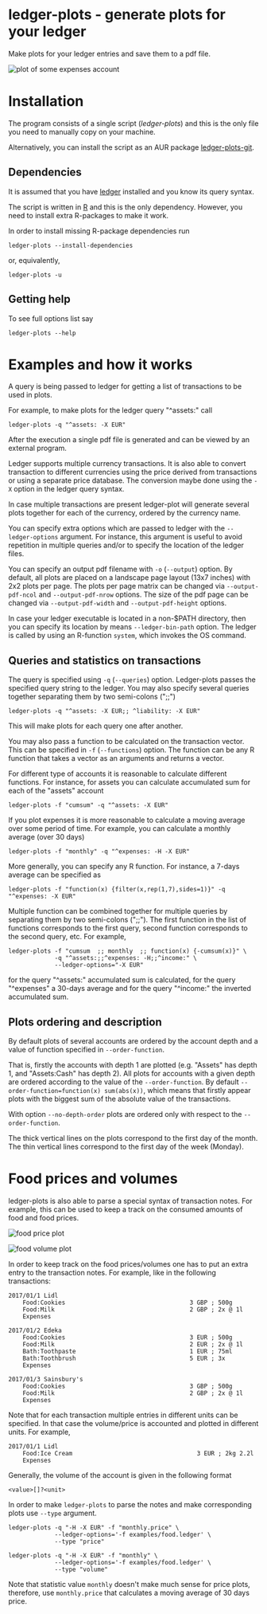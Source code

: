 # ledger-plots - generate plots for your ledger

Make plots for your ledger entries and save them to a pdf file.

![plot of some expenses account](examples/assets.png?raw=true)

# Installation

The program consists of a single script (*ledger-plots*) and this is
the only file you need to manually copy on your machine.

Alternatively, you can install the script as an AUR
package
[ledger-plots-git](https://aur.archlinux.org/packages/ledger-plots-git/).

## Dependencies

It is assumed that you have [ledger](http://ledger-cli.org/) installed
and you know its query syntax.

The script is written in [R](https://www.r-project.org/) and this is
the only dependency. However, you need to install extra R-packages to
make it work.

In order to install missing R-package dependencies run
```
ledger-plots --install-dependencies
```
or, equivalently,
```
ledger-plots -u
```

## Getting help

To see full options list say
```
ledger-plots --help
```

# Examples and how it works

A query is being passed to ledger for getting a list of transactions
to be used in plots.

For example, to make plots for the ledger query "^assets:" call
```
ledger-plots -q "^assets: -X EUR"
```
After the execution a single pdf file is generated and can be viewed
by an external program.

Ledger supports multiple currency transactions. It is also able to
convert transaction to different currencies using the price derived
from transactions or using a separate price database. The conversion
maybe done using the `-X` option in the ledger query syntax.

In case multiple transactions are present ledger-plot will generate
several plots together for each of the currency, ordered by the
currency name.

You can specify extra options which are passed to ledger with the
`--ledger-options` argument. For instance, this argument is useful to
avoid repetition in multiple queries and/or to specify the location of
the ledger files.

You can specify an output pdf filename with `-o` (`--output`)
option. By default, all plots are placed on a landscape page layout
(13x7 inches) with 2x2 plots per page. The plots per page matrix can
be changed via `--output-pdf-ncol` and `--output-pdf-nrow`
options. The size of the pdf page can be changed via
`--output-pdf-width` and `--output-pdf-height` options.

In case your ledger executable is located in a non-$PATH directory,
then you can specify its location by means `--ledger-bin-path`
option. The ledger is called by using an R-function `system`, which
invokes the OS command.

## Queries and statistics on transactions

The query is specified using `-q` (`--queries`) option. Ledger-plots
passes the specified query string to the ledger. You may also specify
several queries together separating them by two semi-colons (";;")
```
ledger-plots -q "^assets: -X EUR;; ^liability: -X EUR"
```
This will
make plots for each query one after another.

You may also pass a function to be calculated on the transaction
vector. This can be specified in `-f` (`--functions`) option. The
function can be any R function that takes a vector as an arguments and
returns a vector.

For different type of accounts it is reasonable to calculate different
functions. For instance, for assets you can calculate accumulated sum
for each of the "assets" account
```
ledger-plots -f "cumsum" -q "^assets: -X EUR"
```

If you plot expenses it is more reasonable to calculate a moving
average over some period of time. For example, you can calculate a
monthly average (over 30 days)
```
ledger-plots -f "monthly" -q "^expenses: -H -X EUR"
```

More generally, you can specify any R function. For instance, a 7-days
average can be specified as

```
ledger-plots -f "function(x) {filter(x,rep(1,7),sides=1)}" -q "^expenses: -X EUR"
```

Multiple function can be combined together for multiple queries by
separating them by two semi-colons (";;"). The first function in
the list of functions corresponds to the first query, second function
corresponds to the second query, etc. For example,
```
ledger-plots -f "cumsum  ;; monthly  ;; function(x) {-cumsum(x)}" \
             -q "^assets:;;^expenses: -H;;^income:" \
             --ledger-options="-X EUR"
```
for the query "^assets:" accumulated sum is calculated, for the query
"^expenses" a 30-days average and for the query "^income:" the
inverted accumulated sum.

## Plots ordering and description

By default plots of several accounts are ordered by the account depth
and a value of function specified in `--order-function`.

That is, firstly the accounts with depth 1 are plotted (e.g. "Assets"
has depth 1, and "Assets:Cash" has depth 2). All plots for accounts
with a given depth are ordered according to the value of the
`--order-function`. By default `--order-function=function(x)
sum(abs(x))`, which means that firstly appear plots with the biggest
sum of the absolute value of the transactions.

With option `--no-depth-order` plots are ordered only with respect to
the `--order-function`.

The thick vertical lines on the plots correspond to the first day of
the month. The thin vertical lines correspond to the first day of the
week (Monday).

# Food prices and volumes

ledger-plots is also able to parse a special syntax of transaction
notes. For example, this can be used to keep a track on the consumed
amounts of food and food prices.

![food price plot](examples/food-prices.png?raw=true)

![food volume plot](examples/food-volumes.png?raw=true)

In order to keep track on the food prices/volumes one has to put an
extra entry to the transaction notes. For example, like in the following transactions:
```
2017/01/1 Lidl
    Food:Cookies                                   3 GBP ; 500g
    Food:Milk                                      2 GBP ; 2x @ 1l
    Expenses

2017/01/2 Edeka
    Food:Cookies                                   3 EUR ; 500g
    Food:Milk                                      2 EUR ; 2x @ 1l
    Bath:Toothpaste                                1 EUR ; 75ml
    Bath:Toothbrush                                5 EUR ; 3x
    Expenses

2017/01/3 Sainsbury's
    Food:Cookies                                   3 GBP ; 500g
    Food:Milk                                      2 GBP ; 2x @ 1l
    Expenses
```

Note that for each transaction multiple entries in different units can be specified. In
that case the volume/price is accounted and plotted in different
units. For example,
```
2017/01/1 Lidl
    Food:Ice Cream                                   3 EUR ; 2kg 2.2l
    Expenses
```

Generally, the volume of the account is given in the following format
```
<value>[]?<unit>
```

In order to make `ledger-plots` to parse the notes and make
corresponding plots use `--type` argument.
```
ledger-plots -q "-H -X EUR" -f "monthly.price" \
             --ledger-options='-f examples/food.ledger' \
             --type "price"

ledger-plots -q "-H -X EUR" -f "monthly" \
             --ledger-options='-f examples/food.ledger' \
             --type "volume"
```

Note that statistic value `monthly` doesn't make much sense for price
plots, therefore, use `monthly.price` that calculates a moving average
of 30 days price.
